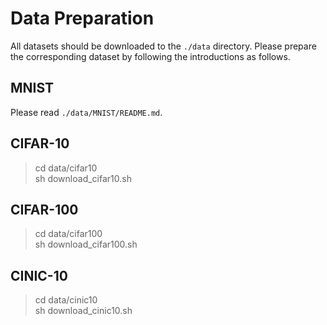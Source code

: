 # Data Preparation
All datasets should be downloaded to the `./data` directory. Please prepare the corresponding dataset by following the introductions as follows.

## MNIST
Please read `./data/MNIST/README.md`.


## CIFAR-10
> cd data/cifar10 \
> sh download_cifar10.sh



## CIFAR-100
> cd data/cifar100 \
> sh download_cifar100.sh


## CINIC-10
> cd data/cinic10 \
> sh download_cinic10.sh


